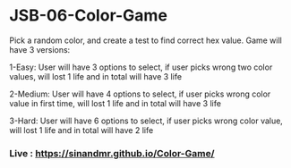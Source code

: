 # JSB-06-Color-Game

Pick a random color, and create a test to find correct hex value. Game will have 3 versions:

1-Easy: User will have 3 options to select, if user picks wrong two color values, will lost 1 life and in total will have 3 life

2-Medium: User will have 4 options to select, if user picks wrong color value in first time, will lost 1 life and in total will have 3 life

3-Hard: User will have 6 options to select, if user picks wrong color value, will lost 1 life and in total will have 2 life
### Live : https://sinandmr.github.io/Color-Game/

